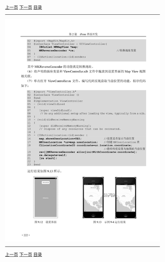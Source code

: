 [上一页](233.md) [下一页](235.md) [目录](../README.md)

***

![234](../images/234.png)

***

[上一页](233.md) [下一页](235.md) [目录](../README.md)